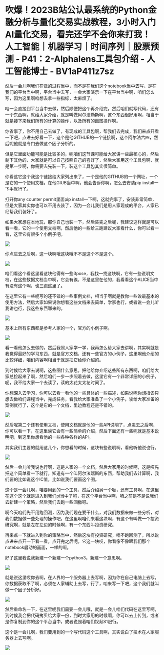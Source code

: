 # 吹爆！2023B站公认最系统的Python金融分析与量化交易实战教程，3小时入门AI量化交易，看完还学不会你来打我！人工智能｜机器学习｜时间序列｜股票预测 - P41：2-Alphalens工具包介绍 - 人工智能博士 - BV1aP411z7sz

然后一会儿啊我们在做的过程当中，而不是在我们这个notebook当中去写，是在我们的平台当中啊，平台当中去写，一会大家演示一下在平台当中啊，咱们怎么写，因为这里啊咱想去拿一些指标，太麻烦了。

咱一会直接到平台当中去做，然后顺便把这个再介绍完，然后咱们就写代码，还有一个东西啊，就给大家介绍，就是叫做阿尔法勒斯啊，这个东西很好用啊，相当于就是接下来我们所有的计算的操作，以及所有的画图操作啊。

你省事了，你不用自己去做了，有现成的工具包啊，帮我们去完成，我们来点开看一下吧，点进去好看一下，这个是他GITHUB的一个链接啊，这个阿尔法六四，然后呢他就是专门去做这个因子分析的。

但是它里面功能可能是比较多的，呃咱们这节课可能给大家讲一些最核心的，然后剩下其他的，大家就是可以自己按照自己的喜好了，然后大家用这个工具包啊，就是第一步啊，你需要去先装一下，装这个工具包其实很简单。

你看这它这个我这个链接给大家列出来了，一个是他的GITHUB的一个网址，一个是它的一个使用文档，在他GIUB当中啊，他会告诉你啊，怎么去安装pip install一下手就行了。

打开你any counter permit里面pip install一下啊，这就完事了，安装非常简单，但是大家其实你也可以不用去装了，因为一会儿我们是用人家现成的平台，人家已经帮我们装好了。

如果大家想在本地玩，那你自己也装一下，然后装完之后呢，我建议这样就是可以看一看，它的一个使用文档啊，然后他的一些给三跑建议大家看什么，你可以看一看，这里它有很多个小例子吧。



![](img/3c19a324cd179767f376ebb5f8b2faac_1.png)

你点进去之后啊，这一块啊哦这块哦不不是这个不是这个。

![](img/3c19a324cd179767f376ebb5f8b2faac_3.png)

咱们看这个看这里看这块他得有一些3pose，我找一找这块啊，它有一些说明文档，在这些数据文档当中啊，它会有诶，不是这里在他的，我看看这个ALICE当中有没有这个啊，也三跑这里了。

在这里它有一些呃写的还不错的一些事例文档，相当于啊就是教你一些诶最基本的使用方法，然后大家如果说你想看这些文档来去简单，学家也行，或者说一会儿听我讲也行，我这些东西哪来的。



![](img/3c19a324cd179767f376ebb5f8b2faac_5.png)

基本上所有东西都是参考人家的一个，官方的小例子啊。

![](img/3c19a324cd179767f376ebb5f8b2faac_7.png)

看一看他怎么去做的，然后我照人家学一学，我再怎么给大家去讲啊，其实啊就是我觉得最好的学习东西，就是官方文档，还有一些官方的小例子，这里啊他介绍的比较详细，咱们内容啊相当于就是把它给你介绍的。

到时候给大家去说啊，这些图什么意思，把他给你介绍这些所有东西啊，咱们给大家总捡起来了啊，然后咱们一步一步照着去做，这里它有一个非常详细的小例子，呃，我不给大家一个去读了，读的太花太太花时间了。

你想深入去学习，你可以去看一看他的一些具体的一些描述，如果说呢你想指诶只想去做咱们课程当中，完成任务，看我给大家准备了一个小例子，诶给大家准备的案例就行了，这个是它的一个文档，里边教程还是不错的。



![](img/3c19a324cd179767f376ebb5f8b2faac_9.png)

然后呢第二个还有使用文档，使用文档就是他的一些API说明了，点进去之后啊，你可以看一下，在这里诶它会有一些简单的介绍，然后下面还有一些呃就是基本说明吧，到这里你想看他的一些各种各样的API。

其实我们主要的就用这几个，你想看的时候，这块有些说明啊，看他听他说也行。

![](img/3c19a324cd179767f376ebb5f8b2faac_11.png)

然后一会儿听我说也行啊，这是人家的一个文档，然后大家用的时候啊，这是哎先把这个简单看一下就行，知道有一个叫阿尔法瑞斯的东西，帮助我们去计算啊，我们要的比如说这个IC值，比如说我们要画这个图。

这个是一会儿啊，咱要用到的一个工具，然后介绍另一个呃，还有工具啊，在这里在这个这个就是进入到我们pi当中了吧，在这个平台当中啊，咱之前是不是说我们去新建一个策略，然后我们去跑一些回撤呀。

啊今天咱们先不用跑回测，因为我们现在要干什么，对我们数据来做一些分析，对我们数据做一些处理的操作吧，在这里啊咱们来看这块啊，有这个有叫做一个投资研究啊，就是左在左边的时候啊，有一个东西叫投资研究。

再来点一下就进入到你的策略当中，然后这块有投资研究，咱不跑回测了，所以说点进来点开一下看一看，点开完之后呢，它这一块哎，你看像不像跟我们那个notebook启动的画面，一样的啊。

好了这里我说我新建一个新建一个python3，新建一个意思啊。

![](img/3c19a324cd179767f376ebb5f8b2faac_13.png)

就是说这里哎你去啊，在人界的一个服务器上去写啊，因为你在自己电脑上去写，你数据获取不了啊，必须在人家辅助上去写，行了，咱来写一下吧，这个我们就叫做一个因子分析好。



![](img/3c19a324cd179767f376ebb5f8b2faac_15.png)

然后重命名一下，在这里呢我们需要一会儿哦，就是一会儿咱们代码在这里写啊，到时候我会把代码拷贝给大家一份，到时大家用的时候啊，你可以去上传到，或者是你复制到你的这个平台当中，或者说照着咱们视频S1限行。

这个是一会儿啊，我们要用到的一个写代码这个工具啊，其实说白了技术在人家服务器上去写啊。

![](img/3c19a324cd179767f376ebb5f8b2faac_17.png)